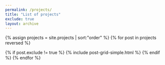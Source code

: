 ```yaml
---
permalink: /projects/
title: "List of projects"
exclude: true
layout: archive
---
```


<div class="tiles">

<!-- not really a "post", but it's the variable name used in the html, and it works the same for this kind of page -->
{% assign projects = site.projects | sort:"order"  %}
{% for post in projects reversed %}
  <!-- avoid to show an index page -->
  {% if post.exclude != true %}
    {% include post-grid-simple.html %}
  {% endif %}
{% endfor %}
</div><!-- /.tiles -->
